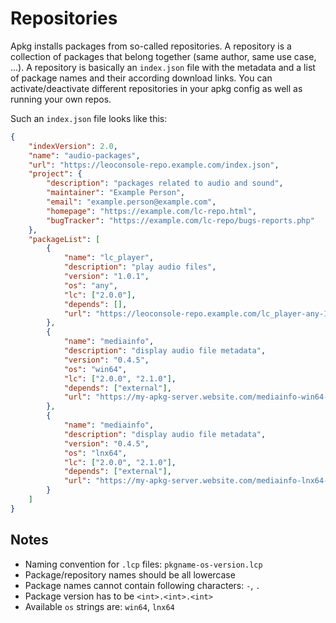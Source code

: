 
# Repositories

Apkg installs packages from so-called repositories. A repository is a collection
of packages that belong together (same author, same use case, ...). A repository
is basically an `index.json` file with the metadata and a list of package names
and their according download links. You can activate/deactivate different
repositories in your apkg config as well as running your own repos.

Such an `index.json` file looks like this:

```json
{
    "indexVersion": 2.0,
    "name": "audio-packages",
    "url": "https://leoconsole-repo.example.com/index.json",
    "project": {
        "description": "packages related to audio and sound",
        "maintainer": "Example Person",
        "email": "example.person@example.com",
        "homepage": "https://example.com/lc-repo.html",
        "bugTracker": "https://example.com/lc-repo/bugs-reports.php"
    },
    "packageList": [
        {
            "name": "lc_player",
            "description": "play audio files",
            "version": "1.0.1",
            "os": "any",
            "lc": ["2.0.0"],
            "depends": [],
            "url": "https://leoconsole-repo.example.com/lc_player-any-1.0.1.lcp"
        },
        {
            "name": "mediainfo",
            "description": "display audio file metadata",
            "version": "0.4.5",
            "os": "win64",
            "lc": ["2.0.0", "2.1.0"],
            "depends": ["external"],
            "url": "https://my-apkg-server.website.com/mediainfo-win64-0.4.5.lcp"
        },
        {
            "name": "mediainfo",
            "description": "display audio file metadata",
            "version": "0.4.5",
            "os": "lnx64",
            "lc": ["2.0.0", "2.1.0"],
            "depends": ["external"],
            "url": "https://my-apkg-server.website.com/mediainfo-lnx64-0.4.5.lcp"
        }
    ]
}
```

## Notes

 - Naming convention for `.lcp` files: `pkgname-os-version.lcp`
 - Package/repository names should be all lowercase
 - Package names cannot contain following characters: `-`, `.`
 - Package version has to be `<int>.<int>.<int>`
 - Available `os` strings are: `win64`, `lnx64`


